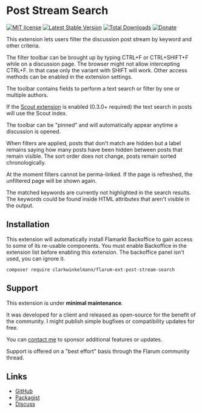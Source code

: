 # Post Stream Search

[![MIT license](https://img.shields.io/badge/license-MIT-blue.svg)](https://github.com/clarkwinkelmann/flarum-ext-post-stream-search/blob/master/LICENSE.txt) [![Latest Stable Version](https://img.shields.io/packagist/v/clarkwinkelmann/flarum-ext-post-stream-search.svg)](https://packagist.org/packages/clarkwinkelmann/flarum-ext-post-stream-search) [![Total Downloads](https://img.shields.io/packagist/dt/clarkwinkelmann/flarum-ext-post-stream-search.svg)](https://packagist.org/packages/clarkwinkelmann/flarum-ext-post-stream-search) [![Donate](https://img.shields.io/badge/paypal-donate-yellow.svg)](https://www.paypal.me/clarkwinkelmann)

This extension lets users filter the discussion post stream by keyword and other criteria.

The filter toolbar can be brought up by typing CTRL+F or CTRL+SHIFT+F while on a discussion page.
The browser might not allow intercepting CTRL+F.
In that case only the variant with SHIFT will work.
Other access methods can be enabled in the extension settings.

The toolbar contains fields to perform a text search or filter by one or multiple authors.

If the [Scout extension](https://github.com/clarkwinkelmann/flarum-ext-scout) is enabled (0.3.0+ required) the text search in posts will use the Scout index.

The toolbar can be "pinned" and will automatically appear anytime a discussion is opened.

When filters are applied, posts that don't match are hidden but a label remains saying how many posts have been hidden between posts that remain visible.
The sort order does not change, posts remain sorted chronologically.

At the moment filters cannot be perma-linked.
If the page is refreshed, the unfiltered page will be shown again.

The matched keywords are currently not highlighted in the search results.
The keywords could be found inside HTML attributes that aren't visible in the output.

## Installation

This extension will automatically install Flamarkt Backoffice to gain access to some of its re-usable components.
You must enable Backoffice in the extension list before enabling this extension.
The backoffice panel isn't used, you can ignore it.

    composer require clarkwinkelmann/flarum-ext-post-stream-search

## Support

This extension is under **minimal maintenance**.

It was developed for a client and released as open-source for the benefit of the community.
I might publish simple bugfixes or compatibility updates for free.

You can [contact me](https://clarkwinkelmann.com/flarum) to sponsor additional features or updates.

Support is offered on a "best effort" basis through the Flarum community thread.

## Links

- [GitHub](https://github.com/clarkwinkelmann/flarum-ext-post-stream-search)
- [Packagist](https://packagist.org/packages/clarkwinkelmann/flarum-ext-post-stream-search)
- [Discuss](https://discuss.flarum.org/d/32017)

